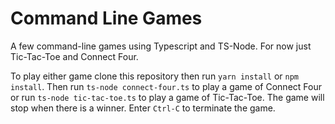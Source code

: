 # Command Line Games

A few command-line games using Typescript and TS-Node. For now just Tic-Tac-Toe and Connect Four.

To play either game clone this repository then run `yarn install` or `npm install`. Then run `ts-node connect-four.ts` to play a game of Connect Four or run `ts-node tic-tac-toe.ts` to play a game of Tic-Tac-Toe. The game will stop when there is a winner. Enter `Ctrl-C` to terminate the game.

